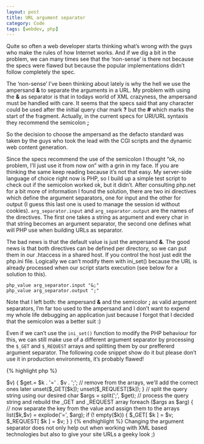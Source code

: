 ```yaml
---
layout: post
title: URL argument separator
category: Code
tags: [webdev, php]
---
```


Quite so often a web developer starts thinking what’s wrong with the guys who
make the rules of how Internet works. And if we dig a bit in the problem, we
can many times see that the ‘non-sense’ is there not because the specs were
flawed but because the popular implementations didn’t follow completely the spec.

The ‘non-sense’ I’ve been thinking about lately is why the hell we use the
ampersand **&** to separate the arguments in a URL. My problem with using the
**&** as separator is that in todays world of XML crazyness, the ampersand must
be handled with care. It seems that the specs said that any character could be
used after the initial query char mark **?** but the **#** which marks the start
of the fragment. Actually, in the current specs for URI/URL syntaxis they
recommend the semicolon **;**

So the decision to choose the ampersand as the defacto standard was taken by
the guys who took the lead with the CGI scripts and the dynamic web content
generation.

Since the specs recommend the use of the semicolon I thought “ok, no problem,
I’ll just use it from now on” with a grin in my face. If you are thinking the
same keep reading because it’s not that easy. My server-side language of choice
right now is PHP, so I build up a simple test script to check out if the
semicolon worked ok, but it didn’t. After consulting php.net for a bit more of
information I found the solution, there are two ini directives which define the
argument separators, one for input and the other for output (I guess this last
one is used to manage the session id without cookies). `arg_separator.input` and
`arg_separator.output` are the names of the directives. The first one takes a
string as argument and every char in that string becomes an argument separator,
the second one defines what will PHP use when building URLs as separator.

The bad news is that the default value is just the ampersand **&**. The good news
is that both directives can be defined per directory, so we can put them in our
.htaccess in a shared host. If you control the host just edit the php.ini file.
Logically we can’t modify them with ini_set() because the URL is already
processed when our script starts execution (see below for a solution to this).

    php_value arg_separator.input "&;"
    php_value arg_separator.output ";"

Note that I left both: the ampersand **&** and the semicolor **;** as valid
argument separators, I’m far too used to the ampersand and I don’t want to
expend my whole life debugging an application just because I forgot that I
decided that the semicolon was a better suit :)

Even if we can’t use the `ini_set()` function to modify the PHP behaviour for
this, we can still make use of a different argument separator by processing the 
`$_GET` and `$_REQUEST` arrays and splitting them by our preffererd argument
separator. The following code snippet show do it but please don’t use it in
production environments, it’s probably flawed!


{% highlight php %}
<?php
// first join the PHP splitted arguments
$get = '';
foreach ($_GET as $k=>$v) {
          $get.= $k . '=' . $v . ';';
          // remove from the arrays, we'll add the correct ones later
          unset($_GET[$k]);
          unset($_REQUEST[$k]);
}

// split the query string using our desired char
$args = split(';', $get);
// process the query string and rebuild the _GET and _REQUEST array
foreach ($args as $arg) {
          // now separate the key from the value and assign them to the arrays
          list($k,$v) = explode('=', $arg);
          if (! empty($k)) {
              $_GET[ $k ] = $v;
              $_REQUEST[ $k ] = $v;
          }
}
{% endhighlight %}


Changing the argument separator does not only help out when working with XML
based technologies but also to give your site URLs a geeky look ;)